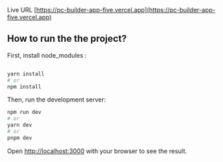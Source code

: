 
Live URL [https://pc-builder-app-five.vercel.app](https://pc-builder-app-five.vercel.app) 


## How to run the the project?


First, install node_modules :

```bash

yarn install
# or
npm install

```


Then, run the development server:

```bash
npm run dev
# or
yarn dev
# or
pnpm dev
```

Open [http://localhost:3000](http://localhost:3000) with your browser to see the result.

